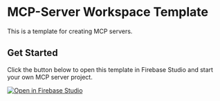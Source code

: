 # MCP-Server Workspace Template

This is a template for creating MCP servers.

## Get Started

Click the button below to open this template in Firebase Studio and start your own MCP server project.

[![Open in Firebase Studio](https://img.shields.io/badge/Open%20in-Firebase%20Studio-blue?logo=firebase)](https://idx.dev/new?template=https://github.com/fire-base-studio/templates/tree/main/mcp)